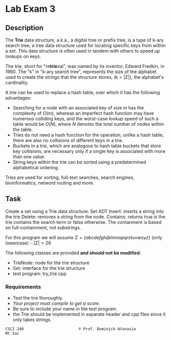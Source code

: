 # Lab Exam 3

## Description
The **Trie** data structure, a.k.a., a digital tree or prefix tree, is a type of k-ary search tree, a tree data structure used for locating specific keys from within a set. This data structure is often used in tandem with others to speed up lookups on keys.

The trie, short for "re**trie**val", was named by its inventor, Edward Fredkin, in 1960. The "k" in "k-ary search tree", represents the size of the alphabet used to create the strings that the structure stores, (k = |$\Sigma$|), the alphabet's cardinality. 

A trie can be used to replace a hash table, over which it has the following advantages:
- Searching for a node with an associated key of size $m$ has the complexity of $O(m)$, whereas an imperfect hash function may have numerous colliding keys, and the worst-case lookup speed of such a table would be $O(N)$, where $N$ denotes the total number of nodes within the table.
- Tries do not need a hash function for the operation, unlike a hash table; there are also no collisions of different keys in a trie.
- Buckets in a trie, which are analogous to hash table buckets that store key collisions, are necessary only if a single key is associated with more than one value.
- String keys within the trie can be sorted using a predetermined alphabetical ordering.

Tries are used for sorting, full-text searches, search engines, bioinformatics, netword routing and more.

## Task
Create a set using a Trie data structure:
	Set ADT
		Insert: inserts a string into the trie
		Delete: removes a string from the node. 
		Contains: returns true is the trie contains the search term or false otherwise. The contanment is based on full-containment, not substrings.

For this program we will assume $\Sigma=\{abcdefghijklmnopqrstuvwxyz\}$ (only lowercase)
$\therefore|\Sigma|=26$

The following classes are provided **and should not be modified**:
- TrieNode: node for the trie structure
- Set: interface for the trie structure
- test program: try_trie.cpp

### Requirements
- Test the trie thoroughly.
- *Your project must compile to get a score.*
- Be sure to include your name in the test program.
- the Trie should be implemented in separate header and cpp files since it only takes strings.




```
CSCI 240                        © Prof. Dominick Atanasio                      Mt Sac
```

